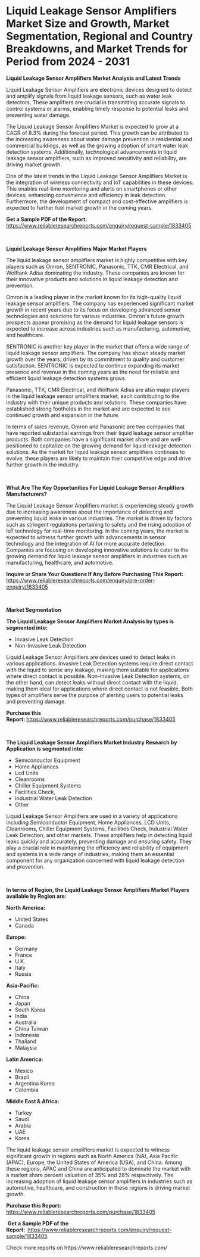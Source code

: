 <p><h1>Liquid Leakage Sensor Amplifiers Market Size and Growth, Market Segmentation, Regional and Country Breakdowns, and Market Trends for Period from 2024 -  2031</h1></p><p><strong>Liquid Leakage Sensor Amplifiers Market Analysis and Latest Trends</strong></p>
<p><p>Liquid Leakage Sensor Amplifiers are electronic devices designed to detect and amplify signals from liquid leakage sensors, such as water leak detectors. These amplifiers are crucial in transmitting accurate signals to control systems or alarms, enabling timely response to potential leaks and preventing water damage.</p><p>The Liquid Leakage Sensor Amplifiers Market is expected to grow at a CAGR of 8.3% during the forecast period. This growth can be attributed to the increasing awareness about water damage prevention in residential and commercial buildings, as well as the growing adoption of smart water leak detection systems. Additionally, technological advancements in liquid leakage sensor amplifiers, such as improved sensitivity and reliability, are driving market growth.</p><p>One of the latest trends in the Liquid Leakage Sensor Amplifiers Market is the integration of wireless connectivity and IoT capabilities in these devices. This enables real-time monitoring and alerts on smartphones or other devices, enhancing convenience and efficiency in leak detection. Furthermore, the development of compact and cost-effective amplifiers is expected to further fuel market growth in the coming years.</p></p>
<p><strong>Get a Sample PDF of the Report:&nbsp;</strong> <a href="https://www.reliableresearchreports.com/enquiry/request-sample/1833405">https://www.reliableresearchreports.com/enquiry/request-sample/1833405</a></p>
<p>&nbsp;</p>
<p><strong>Liquid Leakage Sensor Amplifiers Major Market Players</strong></p>
<p><p>The liquid leakage sensor amplifiers market is highly competitive with key players such as Omron, SENTRONIC, Panasonic, TTK, CMR Electrical, and Wolftank Adisa dominating the industry. These companies are known for their innovative products and solutions in liquid leakage detection and prevention.</p><p>Omron is a leading player in the market known for its high-quality liquid leakage sensor amplifiers. The company has experienced significant market growth in recent years due to its focus on developing advanced sensor technologies and solutions for various industries. Omron's future growth prospects appear promising as the demand for liquid leakage sensors is expected to increase across industries such as manufacturing, automotive, and healthcare.</p><p>SENTRONIC is another key player in the market that offers a wide range of liquid leakage sensor amplifiers. The company has shown steady market growth over the years, driven by its commitment to quality and customer satisfaction. SENTRONIC is expected to continue expanding its market presence and revenue in the coming years as the need for reliable and efficient liquid leakage detection systems grows.</p><p>Panasonic, TTK, CMR Electrical, and Wolftank Adisa are also major players in the liquid leakage sensor amplifiers market, each contributing to the industry with their unique products and solutions. These companies have established strong footholds in the market and are expected to see continued growth and expansion in the future.</p><p>In terms of sales revenue, Omron and Panasonic are two companies that have reported substantial earnings from their liquid leakage sensor amplifier products. Both companies have a significant market share and are well-positioned to capitalize on the growing demand for liquid leakage detection solutions. As the market for liquid leakage sensor amplifiers continues to evolve, these players are likely to maintain their competitive edge and drive further growth in the industry.</p></p>
<p>&nbsp;</p>
<p><strong>What Are The Key Opportunities For Liquid Leakage Sensor Amplifiers Manufacturers?</strong></p>
<p><p>The Liquid Leakage Sensor Amplifiers market is experiencing steady growth due to increasing awareness about the importance of detecting and preventing liquid leaks in various industries. The market is driven by factors such as stringent regulations pertaining to safety and the rising adoption of IoT technology for real-time monitoring. In the coming years, the market is expected to witness further growth with advancements in sensor technology and the integration of AI for more accurate detection. Companies are focusing on developing innovative solutions to cater to the growing demand for liquid leakage sensor amplifiers in industries such as manufacturing, healthcare, and automotive.</p></p>
<p><strong>Inquire or Share Your Questions If Any Before Purchasing This Report:</strong> <a href="https://www.reliableresearchreports.com/enquiry/pre-order-enquiry/1833405">https://www.reliableresearchreports.com/enquiry/pre-order-enquiry/1833405</a></p>
<p>&nbsp;</p>
<p><strong>Market Segmentation</strong></p>
<p><strong>The Liquid Leakage Sensor Amplifiers Market Analysis by types is segmented into:</strong></p>
<p><ul><li>Invasive Leak Detection</li><li>Non-Invasive Leak Detection</li></ul></p>
<p><p>Liquid Leakage Sensor Amplifiers are devices used to detect leaks in various applications. Invasive Leak Detection systems require direct contact with the liquid to sense any leakage, making them suitable for applications where direct contact is possible. Non-Invasive Leak Detection systems, on the other hand, can detect leaks without direct contact with the liquid, making them ideal for applications where direct contact is not feasible. Both types of amplifiers serve the purpose of alerting users to potential leaks and preventing damage.</p></p>
<p><strong>Purchase this Report:&nbsp;</strong><a href="https://www.reliableresearchreports.com/purchase/1833405">https://www.reliableresearchreports.com/purchase/1833405</a></p>
<p>&nbsp;</p>
<p><strong>The Liquid Leakage Sensor Amplifiers Market Industry Research by Application is segmented into:</strong></p>
<p><ul><li>Semiconductor Equipment</li><li>Home Appliances</li><li>Lcd Units</li><li>Cleanrooms</li><li>Chiller Equipment Systems</li><li>Facilities Check,</li><li>Industrial Water Leak Detection</li><li>Other</li></ul></p>
<p><p>Liquid Leakage Sensor Amplifiers are used in a variety of applications including Semiconductor Equipment, Home Appliances, LCD Units, Cleanrooms, Chiller Equipment Systems, Facilities Check, Industrial Water Leak Detection, and other markets. These amplifiers help in detecting liquid leaks quickly and accurately, preventing damage and ensuring safety. They play a crucial role in maintaining the efficiency and reliability of equipment and systems in a wide range of industries, making them an essential component for any organization concerned with liquid leakage detection and prevention.</p></p>
<p>&nbsp;</p>
<p><strong>In terms of Region, the Liquid Leakage Sensor Amplifiers Market Players available by Region are:</strong></p>
<p>
    <p> <strong> North America: </strong>
        <ul>
            <li>United States</li>
            <li>Canada</li>
        </ul>
        </p> 
    <p> <strong> Europe: </strong>
        <ul>
            <li>Germany</li>
            <li>France</li>
            <li>U.K.</li>
            <li>Italy</li>
            <li>Russia</li>
        </ul>
        </p> 
    <p> <strong> Asia-Pacific: </strong>
        <ul>
            <li>China</li>
            <li>Japan</li>
            <li>South Korea</li>
            <li>India</li>
            <li>Australia</li>
            <li>China Taiwan</li>
            <li>Indonesia</li>
            <li>Thailand</li>
            <li>Malaysia</li>
        </ul>
        </p> 
    <p> <strong> Latin America: </strong>
        <ul>
            <li>Mexico</li>
            <li>Brazil</li>
            <li>Argentina Korea</li>
            <li>Colombia</li>
        </ul>
        </p> 
    <p> <strong> Middle East & Africa: </strong>
        <ul>
            <li>Turkey</li>
            <li>Saudi</li>
            <li>Arabia</li>
            <li>UAE</li>
            <li>Korea</li>
        </ul>
    </p>
    </p>
<p><p>The liquid leakage sensor amplifiers market is expected to witness significant growth in regions such as North America (NA), Asia Pacific (APAC), Europe, the United States of America (USA), and China. Among these regions, APAC and China are anticipated to dominate the market with a market share percent valuation of 35% and 28% respectively. The increasing adoption of liquid leakage sensor amplifiers in industries such as automotive, healthcare, and construction in these regions is driving market growth.</p></p>
<p><strong>Purchase this Report: </strong><a href="https://www.reliableresearchreports.com/purchase/1833405">https://www.reliableresearchreports.com/purchase/1833405</a></p>
<p>&nbsp;<strong>Get a Sample PDF of the Report:&nbsp;&nbsp;</strong><a href="https://www.reliableresearchreports.com/enquiry/request-sample/1833405">https://www.reliableresearchreports.com/enquiry/request-sample/1833405</a></p>
<p><strong></strong></p>
<p>Check more reports on https://www.reliableresearchreports.com/</p>